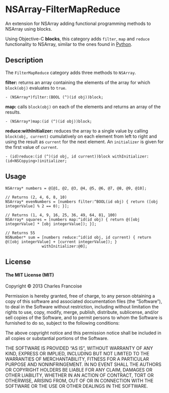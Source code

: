 # NSArray-FilterMapReduce

An extension for NSArray adding functional programming methods to NSArray using blocks.

Using Objective-C **blocks**, this category adds `filter`, `map` and `reduce` functionality to NSArray, similar to the ones found in [Python](http://docs.python.org/2/tutorial/datastructures.html#functional-programming-tools).

## Description

The `FilterMapReduce` category adds three methods to `NSArray`.

**filter:** returns an array containing the elements of the array for which `block(obj)` evaluates to `true`.
```objc
- (NSArray*)filter:(BOOL (^)(id obj))block;
```

**map:** calls `block(obj)` on each of the elements and returns an array of the results.
```objc
- (NSArray*)map:(id (^)(id obj))block;
```

**reduce:withInitializer:** reduces the array to a single value by calling `block(obj, current)` cumulatively on each element from left to right and using the result as `current` for the next element. An `initializer` is given for the first value of `current`.
```objc
- (id)reduce:(id (^)(id obj, id current))block withInitializer:(id<NSCopying>)initializer;
```


## Usage

```objc
NSArray* numbers = @[@1, @2, @3, @4, @5, @6, @7, @8, @9, @10];

// Returns (2, 4, 6, 8, 10)
NSArray* evenNumbers = [numbers filter:^BOOL(id obj) { return ([obj integerValue] % 2 == 0); }];

// Returns (1, 4, 9, 16, 25, 36, 49, 64, 81, 100)
NSArray* squares = [numbers map:^id(id obj) { return @([obj integerValue] * [obj integerValue]); }];
    
// Returns 55
NSNumber* sum = [numbers reduce:^id(id obj, id current) { return @([obj integerValue] + [current integerValue]); }
                withInitializer:@0];
```

## License

#### The MIT License (MIT)
Copyright © 2013 Charles Francoise

Permission is hereby granted, free of charge, to any person obtaining a copy
of this software and associated documentation files (the “Software”), to deal
in the Software without restriction, including without limitation the rights
to use, copy, modify, merge, publish, distribute, sublicense, and/or sell
copies of the Software, and to permit persons to whom the Software is
furnished to do so, subject to the following conditions:

The above copyright notice and this permission notice shall be included in
all copies or substantial portions of the Software.

THE SOFTWARE IS PROVIDED “AS IS”, WITHOUT WARRANTY OF ANY KIND, EXPRESS OR
IMPLIED, INCLUDING BUT NOT LIMITED TO THE WARRANTIES OF MERCHANTABILITY,
FITNESS FOR A PARTICULAR PURPOSE AND NONINFRINGEMENT. IN NO EVENT SHALL THE
AUTHORS OR COPYRIGHT HOLDERS BE LIABLE FOR ANY CLAIM, DAMAGES OR OTHER
LIABILITY, WHETHER IN AN ACTION OF CONTRACT, TORT OR OTHERWISE, ARISING FROM,
OUT OF OR IN CONNECTION WITH THE SOFTWARE OR THE USE OR OTHER DEALINGS IN
THE SOFTWARE.
